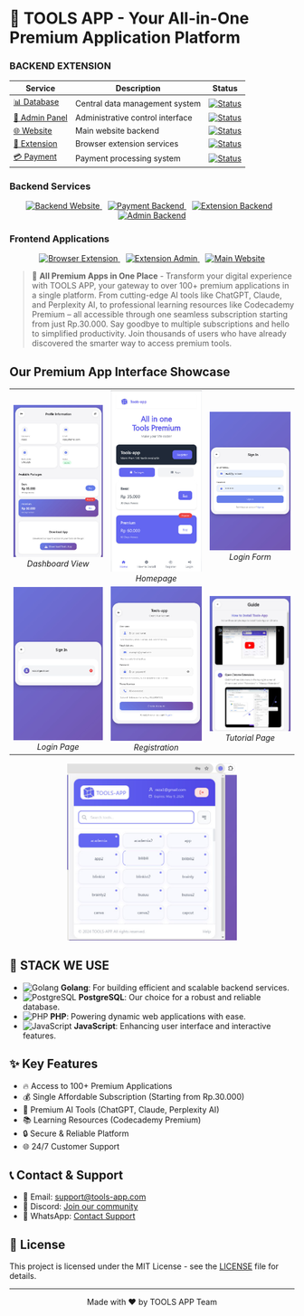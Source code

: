 <!-- Metadata -->
<meta name="robots" content="index, follow">
<meta name="viewport" content="width=device-width, initial-scale=1.0">
<meta name="theme-color" content="#ffffff">
<meta name="language" content="en">
<meta name="revisit-after" content="7 days">
<meta name="author" content="TOOLS APP">

<!-- Open Graph / Facebook -->
<meta property="og:type" content="website">
<meta property="og:url" content="https://tools-app.com/">
<meta property="og:title" content="TOOLS APP - All Premium Apps in One Platform">
<meta property="og:description" content="Access 100+ premium applications through one affordable subscription. Transform your digital experience today.">
<meta property="og:image" content="https://github.com/TOOLS-APP-COM/.github/blob/main/IMAGES/ICONLOGO.png?raw=true">

<!-- Twitter -->
<meta property="twitter:card" content="summary_large_image">
<meta property="twitter:url" content="https://tools-app.com/">
<meta property="twitter:title" content="TOOLS APP - All Premium Apps in One Platform">
<meta property="twitter:description" content="Access 100+ premium applications through one affordable subscription. Transform your digital experience today.">
<meta property="twitter:image" content="https://github.com/TOOLS-APP-COM/.github/blob/main/IMAGES/ICONLOGO.png?raw=true">

# 🚀 TOOLS APP - Your All-in-One Premium Application Platform

### BACKEND EXTENSION

<div align="center">

| Service | Description | Status |
|---------|-------------|---------|
| [📊 Database](https://github.com/TOOLS-APP-COM/DATABASE) | Central data management system | [![Status](https://img.shields.io/badge/status-active-success?style=flat-square)](https://github.com/TOOLS-APP-COM/DATABASE) |
| [👑 Admin Panel](https://github.com/TOOLS-APP-COM/BACKEND-ADMIN) | Administrative control interface | [![Status](https://img.shields.io/badge/status-active-success?style=flat-square)](https://github.com/TOOLS-APP-COM/BACKEND-ADMIN) |
| [🌐 Website](https://github.com/TOOLS-APP-COM/BACKEND-WEBSITE) | Main website backend | [![Status](https://img.shields.io/badge/status-active-success?style=flat-square)](https://github.com/TOOLS-APP-COM/BACKEND-WEBSITE) |
| [🔌 Extension](https://github.com/TOOLS-APP-COM/BACKEND-EXTENSION) | Browser extension services | [![Status](https://img.shields.io/badge/status-active-success?style=flat-square)](https://github.com/TOOLS-APP-COM/BACKEND-EXTENSION) |
| [💳 Payment](https://github.com/TOOLS-APP-COM/BACKEND-PAYMENT-TRAKTEER) | Payment processing system | [![Status](https://img.shields.io/badge/status-active-success?style=flat-square)](https://github.com/TOOLS-APP-COM/BACKEND-PAYMENT-TRAKTEER) |

</div>



### Backend Services
<p align="center">
  <a href="https://github.com/TOOLS-APP-COM/BACKEND-WEBSITE" style="margin-right: 10px;">
    <img src="https://img.shields.io/badge/BACKEND_WEBSITE-2D3748?style=for-the-badge" alt="Backend Website">
  </a>
  <a href="https://github.com/TOOLS-APP-COM/BACKEND-PAYMENT-TRAKTEER" style="margin-right: 10px;">
    <img src="https://img.shields.io/badge/PAYMENT_BACKEND-00C853?style=for-the-badge" alt="Payment Backend">
  </a>
  <a href="https://github.com/TOOLS-APP-COM/BACKEND-EXTENSION" style="margin-right: 10px;">
    <img src="https://img.shields.io/badge/EXTENSION_BACKEND-FF5722?style=for-the-badge" alt="Extension Backend">
  </a>
  <a href="https://github.com/TOOLS-APP-COM/BACKEND-EXTENSION-ADMIN">
    <img src="https://img.shields.io/badge/ADMIN_BACKEND-1976D2?style=for-the-badge" alt="Admin Backend">
  </a>
</p>

### Frontend Applications
<p align="center">
  <a href="https://github.com/TOOLS-APP-COM/TOOLS-APP-EXTENSION" style="margin-right: 10px;">
    <img src="https://img.shields.io/badge/Browser_Extension-FF4081?style=for-the-badge&logo=google-chrome&logoColor=white" alt="Browser Extension">
  </a>
  <a href="https://github.com/TOOLS-APP-COM/TOOLS-APP-EXTENSION-ADMIN" style="margin-right: 10px;">
    <img src="https://img.shields.io/badge/Extension_Admin-7C4DFF?style=for-the-badge&logo=google-chrome&logoColor=white" alt="Extension Admin">
  </a>
  <a href="https://github.com/TOOLS-APP-COM/TOOLS-APP-WEBSITE">
    <img src="https://img.shields.io/badge/Main_Website-00BFA5?style=for-the-badge&logo=google-chrome&logoColor=white" alt="Main Website">
  </a>
</p>

> 🚀 **All Premium Apps in One Place** - Transform your digital experience with TOOLS APP, your gateway to over 100+ premium applications in a single platform. From cutting-edge AI tools like ChatGPT, Claude, and Perplexity AI, to professional learning resources like Codecademy Premium – all accessible through one seamless subscription starting from just Rp.30.000. Say goodbye to multiple subscriptions and hello to simplified productivity. Join thousands of users who have already discovered the smarter way to access premium tools.

## Our Premium App Interface Showcase

<div align="center">
  <table>
    <tr>
      <td align="center">
        <img src="https://github.com/TOOLS-APP-COM/.github/blob/main/IMAGES/DASHBOARD.jpg?raw=true" width="300px">
        <br>
        <em>Dashboard View</em>
      </td>
      <td align="center">
        <img src="https://github.com/TOOLS-APP-COM/.github/blob/main/IMAGES/HOMEPAGE.jpg?raw=true" width="300px">
        <br>
        <em>Homepage</em>
      </td>
      <td align="center">
        <img src="https://github.com/TOOLS-APP-COM/.github/blob/main/IMAGES/LOGIN-FORM.jpg?raw=true" width="300px">
        <br>
        <em>Login Form</em>
      </td>
    </tr>
    <tr>
      <td align="center">
        <img src="https://github.com/TOOLS-APP-COM/.github/blob/main/IMAGES/LOGIN.jpg?raw=true" width="300px">
        <br>
        <em>Login Page</em>
      </td>
      <td align="center">
        <img src="https://github.com/TOOLS-APP-COM/.github/blob/main/IMAGES/REGISTER.jpg?raw=true" width="300px">
        <br>
        <em>Registration</em>
      </td>
      <td align="center">
        <img src="https://github.com/TOOLS-APP-COM/.github/blob/main/IMAGES/TUTORIAL.jpg?raw=true" width="300px">
        <br>
        <em>Tutorial Page</em>
      </td>
    </tr>
  </table>
</div>

<div align="center">
  <img src="https://github.com/TOOLS-APP-COM/.github/blob/main/IMAGES/EXTENSION.jpg?raw=true" width="300px">
</div>

## 📑 STACK WE USE

- ![Golang](https://img.shields.io/badge/Go-00ADD8?style=for-the-badge&logo=go&logoColor=white) **Golang**: For building efficient and scalable backend services.
- ![PostgreSQL](https://img.shields.io/badge/PostgreSQL-336791?style=for-the-badge&logo=postgresql&logoColor=white) **PostgreSQL**: Our choice for a robust and reliable database.
- ![PHP](https://img.shields.io/badge/PHP-777BB4?style=for-the-badge&logo=php&logoColor=white) **PHP**: Powering dynamic web applications with ease.
- ![JavaScript](https://img.shields.io/badge/JavaScript-F7DF1E?style=for-the-badge&logo=javascript&logoColor=black) **JavaScript**: Enhancing user interface and interactive features.

## ✨ Key Features

- 🔥 Access to 100+ Premium Applications
- 💰 Single Affordable Subscription (Starting from Rp.30.000)
- 🤖 Premium AI Tools (ChatGPT, Claude, Perplexity AI)
- 📚 Learning Resources (Codecademy Premium)
- 🔒 Secure & Reliable Platform
- 🌐 24/7 Customer Support

## 📞 Contact & Support

- 📧 Email: support@tools-app.com
- 💬 Discord: [Join our community](https://discord.gg/tools-app)
- 📱 WhatsApp: [Contact Support](https://wa.me/yournumber)

## 📄 License

This project is licensed under the MIT License - see the [LICENSE](LICENSE) file for details.

---
<div align="center">
Made with ❤️ by TOOLS APP Team
</div>
